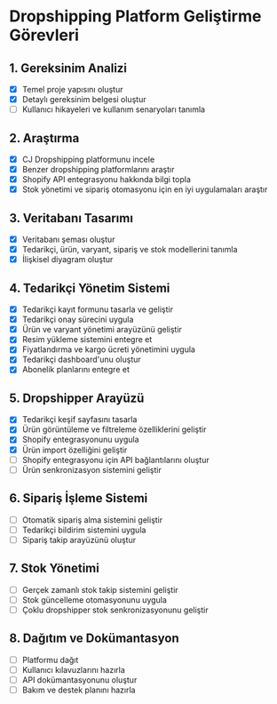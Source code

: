 # Dropshipping Platform Geliştirme Görevleri

## 1. Gereksinim Analizi
- [x] Temel proje yapısını oluştur
- [x] Detaylı gereksinim belgesi oluştur
- [ ] Kullanıcı hikayeleri ve kullanım senaryoları tanımla

## 2. Araştırma
- [x] CJ Dropshipping platformunu incele
- [x] Benzer dropshipping platformlarını araştır
- [x] Shopify API entegrasyonu hakkında bilgi topla
- [x] Stok yönetimi ve sipariş otomasyonu için en iyi uygulamaları araştır

## 3. Veritabanı Tasarımı
- [x] Veritabanı şeması oluştur
- [x] Tedarikçi, ürün, varyant, sipariş ve stok modellerini tanımla
- [x] İlişkisel diyagram oluştur

## 4. Tedarikçi Yönetim Sistemi
- [x] Tedarikçi kayıt formunu tasarla ve geliştir
- [x] Tedarikçi onay sürecini uygula
- [x] Ürün ve varyant yönetimi arayüzünü geliştir
- [x] Resim yükleme sistemini entegre et
- [x] Fiyatlandırma ve kargo ücreti yönetimini uygula
- [x] Tedarikçi dashboard'unu oluştur
- [x] Abonelik planlarını entegre et

## 5. Dropshipper Arayüzü
- [x] Tedarikçi keşif sayfasını tasarla
- [x] Ürün görüntüleme ve filtreleme özelliklerini geliştir
- [x] Shopify entegrasyonunu uygula
- [x] Ürün import özelliğini geliştir
- [ ] Shopify entegrasyonu için API bağlantılarını oluştur
- [ ] Ürün senkronizasyon sistemini geliştir

## 6. Sipariş İşleme Sistemi
- [ ] Otomatik sipariş alma sistemini geliştir
- [ ] Tedarikçi bildirim sistemini uygula
- [ ] Sipariş takip arayüzünü oluştur

## 7. Stok Yönetimi
- [ ] Gerçek zamanlı stok takip sistemini geliştir
- [ ] Stok güncelleme otomasyonunu uygula
- [ ] Çoklu dropshipper stok senkronizasyonunu geliştir

## 8. Dağıtım ve Dokümantasyon
- [ ] Platformu dağıt
- [ ] Kullanıcı kılavuzlarını hazırla
- [ ] API dokümantasyonunu oluştur
- [ ] Bakım ve destek planını hazırla
